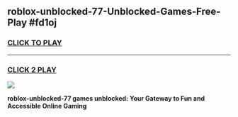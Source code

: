 
## roblox-unblocked-77-Unblocked-Games-Free-Play #fd1oj
<h3>
<a href="https://us.freeplayer.one?title=roblox-unblocked-77&ref=9M">CLICK TO PLAY</a></h3>
<hr>

<h3>
<a href="https://us.freeplayer.one?title=roblox-unblocked-77&ref=9M">CLICK 2 PLAY</a>
  
</h3>

<a href="https://us.freeplayer.one?title=roblox-unblocked-77&ref=9M"><img src="https://clearcache.store/games.png"></a>


**roblox-unblocked-77 games unblocked: Your Gateway to Fun and Accessible Online Gaming**
